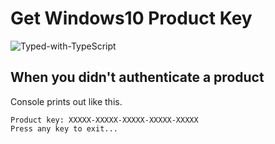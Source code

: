 # Get Windows10 Product Key
![Typed-with-TypeScript](https://camo.githubusercontent.com/21132e0838961fbecb75077042aa9b15bc0bf6f9/68747470733a2f2f62616467656e2e6e65742f62616467652f4275696c74253230576974682f547970655363726970742f626c7565)

## When you didn't authenticate a product
Console prints out like this.
```
Product key: XXXXX-XXXXX-XXXXX-XXXXX-XXXXX
Press any key to exit...
```
